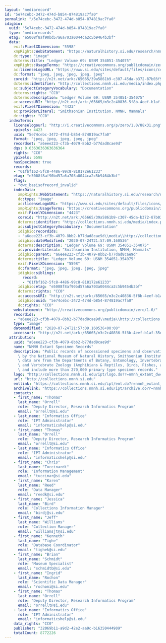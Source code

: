 ```yaml
---
layout: "mediarecord"
id: "5e74cebc-3472-474d-b854-874819ac7fa0"
permalink: "/5e74cebc-3472-474d-b854-874819ac7fa0"
idigbio:
  uuid: "5e74cebc-3472-474d-b854-874819ac7fa0"
  type: "mediarecords"
  etag: "e5008f8af90bd57a6a703a0044ca2c5b9464b3bf"
  data:
    exif:PixelXDimension: "5598"
    xmpRights:WebStatement: "https://naturalhistory.si.edu/research/nmnh-collections/museum-collections-policies"
    dc:type: "image"
    dcterms:title: "Ledger Volume 69: USNM 354051-354075"
    xmpRights:UsageTerms: "https://creativecommons.org/publicdomain/zero/1.0/"
    ac:licenseLogoURL: "https://www.si.edu/sites/default/files/icons/cc0.svg"
    dc:format: "jpeg, jpeg, jpeg, jpeg, jpeg"
    coreid: "http://n2t.net/ark:/65665/39a5861b9-c307-45da-b372-87b03f9c8a05"
    dcterms:identifier: "http://collections.nmnh.si.edu/media/index.php?irn=14531785"
    ac:subjectCategoryVocabulary: "Documentation"
    dcterms:rights: "CC0"
    dcterms:description: "Ledger Volume 69: USNM 354051-354075"
    ac:accessURI: "http://n2t.net/ark:/65665/m3c2c40836-5f8b-4eef-b1af-35ec7271b7a2"
    exif:PixelYDimension: "4423"
    ac:providerLiteral: "Smithsonian Institution, NMNH, Mammals"
    dc:rights: "CC0"
  indexTerms:
    licenselogourl: "http://i.creativecommons.org/p/zero/1.0/88x31.png"
    xpixels: 4423
    uuid: "5e74cebc-3472-474d-b854-874819ac7fa0"
    format: "jpeg, jpeg, jpeg, jpeg, jpeg"
    recordset: "a6eee223-cf3b-4079-8bb2-b77dad8cae9d"
    dqs: 0.6363636363636364
    rights: "CC0"
    ypixels: 5598
    hasSpecimen: true
    records:
    - "61fbf162-5fc8-4486-99c8-818172e61233"
    etag: "e5008f8af90bd57a6a703a0044ca2c5b9464b3bf"
    flags:
    - "dwc_basisofrecord_invalid"
    indexData:
      xmpRights:WebStatement: "https://naturalhistory.si.edu/research/nmnh-collections/museum-collections-policies"
      dc:type: "image"
      ac:licenseLogoURL: "https://www.si.edu/sites/default/files/icons/cc0.svg"
      xmpRights:UsageTerms: "https://creativecommons.org/publicdomain/zero/1.0/"
      exif:PixelYDimension: "4423"
      coreid: "http://n2t.net/ark:/65665/39a5861b9-c307-45da-b372-87b03f9c8a05"
      dcterms:identifier: "http://collections.nmnh.si.edu/media/index.php?irn=14531785"
      ac:subjectCategoryVocabulary: "Documentation"
      idigbio:recordIds:
      - "a6eee223-cf3b-4079-8bb2-b77dad8cae9d\\media\\http://collections.nmnh.si.edu/media/index.php?irn=14531785"
      idigbio:dateModified: "2020-07-24T21:57:09.160536"
      dcterms:description: "Ledger Volume 69: USNM 354051-354075"
      ac:providerLiteral: "Smithsonian Institution, NMNH, Mammals"
      idigbio:parent: "a6eee223-cf3b-4079-8bb2-b77dad8cae9d"
      dcterms:title: "Ledger Volume 69: USNM 354051-354075"
      exif:PixelXDimension: "5598"
      dc:format: "jpeg, jpeg, jpeg, jpeg, jpeg"
      idigbio:siblings:
        record:
        - "61fbf162-5fc8-4486-99c8-818172e61233"
      idigbio:etag: "e5008f8af90bd57a6a703a0044ca2c5b9464b3bf"
      dcterms:rights: "CC0"
      ac:accessURI: "http://n2t.net/ark:/65665/m3c2c40836-5f8b-4eef-b1af-35ec7271b7a2"
      idigbio:uuid: "5e74cebc-3472-474d-b854-874819ac7fa0"
      dc:rights: "CC0"
    webstatement: "http://creativecommons.org/publicdomain/zero/1.0/"
    recordids:
    - "a6eee223-cf3b-4079-8bb2-b77dad8cae9d\\media\\http://collections.nmnh.si.edu/media/index.php?irn=14531785"
    type: "image"
    datemodified: "2020-07-24T21:57:09.160536+00:00"
    accessuri: "http://n2t.net/ark:/65665/m3c2c40836-5f8b-4eef-b1af-35ec7271b7a2"
  attribution:
    uuid: "a6eee223-cf3b-4079-8bb2-b77dad8cae9d"
    name: "NMNH Extant Specimen Records"
    description: "Public records of accessioned specimens and observations curated\
      \ by the National Museum of Natural History, Smithsonian Institution. These\
      \ data are from the Departments of Botany, Entomology, Invertebrate Zoology\
      \ and Vertebrate Zoology (Amphibians & Reptiles, Birds, Fishes, and Mammals)\
      \ and include more than 270,000 primary type specimen records."
    logo: "http://collections.nmnh.si.edu/ipt/logo.do?r=nmnh_extant_dwc-a"
    url: "http://collections.nmnh.si.edu"
    emllink: "https://collections.nmnh.si.edu/ipt/eml.do?r=nmnh_extant_dwc-a"
    archivelink: "https://collections.nmnh.si.edu/ipt/archive.do?r=nmnh_extant_dwc-a"
    contacts:
    - first_name: "Thomas"
      last_name: "Orrell"
      role: "Deputy Director, Research Informatics Program"
      email: "orrellt@si.edu"
    - last_name: "Informatics Office"
      role: "IPT Administrator"
      email: "informaticshelp@si.edu"
    - first_name: "Thomas"
      last_name: "Orrell"
      role: "Deputy Director, Research Informatics Program"
      email: "orrellt@si.edu"
    - last_name: "Informatics Office"
      role: "IPT Administrator"
      email: "informaticshelp@si.edu"
    - first_name: "Chris"
      last_name: "Tuccinardi"
      role: "Information Management"
      email: "tuccinar@si.edu"
    - first_name: "Karen"
      last_name: "Reed"
      role: "Data Manager"
      email: "reedk@si.edu"
    - first_name: "Jessica"
      last_name: "Bird"
      role: "Collections Information Manager"
      email: "birdj@si.edu"
    - first_name: "Jeff"
      last_name: "Williams"
      role: "Collection Manager"
      email: "williamsjt@si.edu"
    - first_name: "Kenneth"
      last_name: "Tighe"
      role: "Database Coordinator"
      email: "tighek@si.edu"
    - first_name: "Brian"
      last_name: "Schmidt"
      role: "Museum Specialist"
      email: "schmidtb@si.edu"
    - first_name: "Ingrid"
      last_name: "Rochon"
      role: "Scientific Data Manager"
      email: "rochoni@si.edu"
    - first_name: "Thomas"
      last_name: "Orrell"
      role: "Deputy Director, Research Informatics Program"
      email: "orrellt@si.edu"
    - last_name: "Informatics Office"
      role: "IPT Administrator"
      email: "informaticshelp@si.edu"
    data_rights: "CC0"
    publisher: "32069b11-a9d2-42e2-aa9c-b16350444909"
    totalCount: 8772226
---
```

